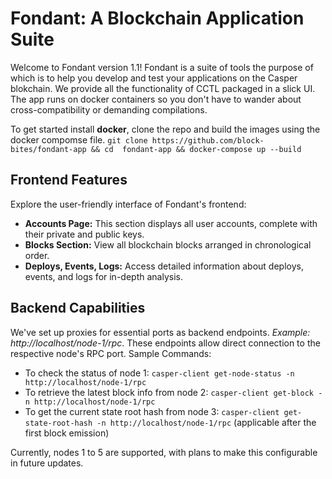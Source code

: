 # Fondant: A Blockchain Application Suite

Welcome to Fondant version 1.1! Fondant is a suite of tools the purpose of which is to help you develop and test your applications on the Casper blokchain. We provide all the functionality of CCTL packaged in a slick UI. The app runs on docker containers so you don't have to wander about cross-compatibility or demanding compilations.

To get started install **docker**, clone the repo and build the images using the docker compomse file. 
```git clone https://github.com/block-bites/fondant-app && cd  fondant-app && docker-compose up --build```


## Frontend Features

Explore the user-friendly interface of Fondant's frontend:

- **Accounts Page:** This section displays all user accounts, complete with their private and public keys.
- **Blocks Section:** View all blockchain blocks arranged in chronological order.
- **Deploys, Events, Logs:** Access detailed information about deploys, events, and logs for in-depth analysis. 

## Backend Capabilities

We've set up proxies for essential ports as backend endpoints. *Example: http://localhost/node-1/rpc*. These endpoints allow direct connection to the respective node's RPC port.
Sample Commands:
- To check the status of node 1: 
    `casper-client get-node-status -n http://localhost/node-1/rpc`
- To retrieve the latest block info from node 2:
    `casper-client get-block -n http://localhost/node-1/rpc`
- To get the current state root hash from node 3:
    `casper-client get-state-root-hash -n http://localhost/node-1/rpc` (applicable after the first block emission)

Currently, nodes 1 to 5 are supported, with plans to make this configurable in future updates.
